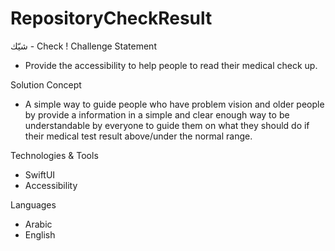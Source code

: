 # RepositoryCheckResult
شيّك - Check !
Challenge Statement
- Provide the accessibility to help people to read their medical check up.

Solution Concept
- A simple way to guide people who have problem vision and older people by provide a information in a simple and clear enough way to be understandable by everyone to guide them on what they should do if their medical test result above/under the normal range.

Technologies & Tools
- SwiftUI
- Accessibility

Languages
- Arabic
- English




